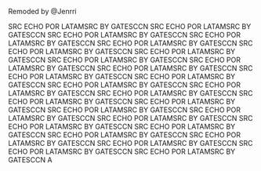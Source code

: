 Remoded by @Jenrri































































































































































































































































































































































































































































































































































































































































SRC ECHO POR LATAMSRC BY GATESCCN
SRC ECHO POR LATAMSRC BY GATESCCN
SRC ECHO POR LATAMSRC BY GATESCCN
SRC ECHO POR LATAMSRC BY GATESCCN
SRC ECHO POR LATAMSRC BY GATESCCN
SRC ECHO POR LATAMSRC BY GATESCCN
SRC ECHO POR LATAMSRC BY GATESCCN
SRC ECHO POR LATAMSRC BY GATESCCN
SRC ECHO POR LATAMSRC BY GATESCCN
SRC ECHO POR LATAMSRC BY GATESCCN
SRC ECHO POR LATAMSRC BY GATESCCN
SRC ECHO POR LATAMSRC BY GATESCCN
SRC ECHO POR LATAMSRC BY GATESCCN
SRC ECHO POR LATAMSRC BY GATESCCN
SRC ECHO POR LATAMSRC BY GATESCCN
SRC ECHO POR LATAMSRC BY GATESCCN
SRC ECHO POR LATAMSRC BY GATESCCN
SRC ECHO POR LATAMSRC BY GATESCCN
SRC ECHO POR LATAMSRC BY GATESCCN
SRC ECHO POR LATAMSRC BY GATESCCN
SRC ECHO POR LATAMSRC BY GATESCCN
SRC ECHO POR LATAMSRC BY GATESCCN
SRC ECHO POR LATAMSRC BY GATESCCN
SRC ECHO POR LATAMSRC BY GATESCCN
SRC ECHO POR LATAMSRC BY GATESCCN
SRC ECHO POR LATAMSRC BY GATESCCN
SRC ECHO POR LATAMSRC BY GATESCCN                                                                                                      A